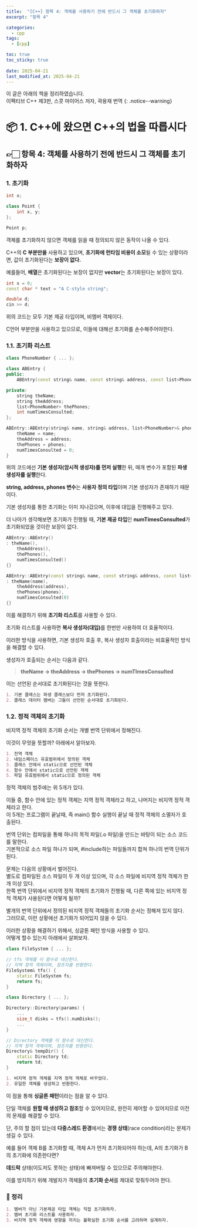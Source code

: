 ```yaml
---
title:  "[C++] 항목 4: 객체를 사용하기 전에 반드시 그 객체를 초기화하자"
excerpt: "항목 4"

categories:
  - cpp
tags:
  - [cpp]

toc: true
toc_sticky: true
 
date: 2025-04-21
last_modified_at: 2025-04-21
---
```

이 글은 아래의 책을 정리하였습니다.  
이펙티브 C++ 제3판, 스콧 마이어스 저자, 곽용재 번역
{: .notice--warning}

# 📦 1. C++에 왔으면 C++의 법을 따릅시다
## 👉🏻 항목 4: 객체를 사용하기 전에 반드시 그 객체를 초기화하자

### 1. 초기화

```cpp
int x;

class Point {
	int x, y;
};

Point p;
```

객체를 초기화하지 않으면 객체를 읽을 때 정의되지 않은 동작이 나올 수 있다.

C++의 **C 부분만을** 사용하고 있으며, **초기화에 런타임 비용이 소모**될 수 있는 상황이라면, 값이 초기화된다는 **보장이 없다.**

예를들어, **배열**은 초기화된다는 보장이 없지만 **vector**는 초기화된다는 보장이 있다.

```cpp
int x = 0;
const char * text = "A C-style string";

double d;
cin >> d;
```

위의 코드는 모두 기본 제공 타입이며, 비멤버 객체이다.

C언어 부분만을 사용하고 있으므로, 이들에 대해선 초기화를 손수해주어야한다.

### 1.1. 초기화 리스트

```cpp
class PhoneNumber { ... };

class ABEntry {
public:
	ABEntry(const string& name, const string& address, const list<PhoneNumber>& phones);

private:
	string theName;
	string theAddress;
	list<PhoneNumber> thePhones;
	int numTimesConsulted;
};

ABEntry::ABEntry(string& name, string& address, list<PhoneNumber>& phones) {
	theName = name;
	theAddress = address;
	thePhones = phones;
	numTimesConsulted = 0;
}
```

위의 코드에선 **기본 생성자(암시적 생성자)를 먼저 실행**한 뒤, 매개 변수가 포함된 **파생 생성자를 실행**한다.

**string, address, phones 변수**는 **사용자 정의 타입**이며 기본 생성자가 존재하기 때문이다.

기본 생성자를 통한 초기화는 이미 지나갔으며, 이후에 대입을 진행해주고 있다.

더 나아가 생각해보면 초기화가 진행될 때, **기본 제공 타입**인 **numTimesConsulted**가 초기화되었을 것이란 보장이 없다.

```cpp
ABEntry::ABEntry()
: theName(),
	theAddress(),
	thePhones(),
	numTimesConsulted()
{}

ABEntry::ABEntry(const string& name, const string& address, const list<PhoneNumber>& phones)
: theName(name),
	theAddress(address),
	thePhones(phones),
	numTimesConsulted(0)
{}
```

이를 해결하기 위해 <b>초기화 리스트</b>를 사용할 수 있다.

초기화 리스트를 사용하면 <b>복사 생성자(대입)</b>를 한번만 사용하여 더 효율적이다.

이러한 방식을 사용하면, 기본 생성자 호출 후, 복사 생성자 호출이라는 비효율적인 방식을 해결할 수 있다.

생성자가 호출되는 순서는 다음과 같다.

> **theName → theAddress → thePhones → numTImesConsulted**

이는 선언된 순서대로 초기화된다는 것을 뜻한다.

```markdown
1. 기본 클래스는 파생 클래스보다 먼저 초기화된다.
2. 클래스 데이터 멤버는 그들이 선언된 순서대로 초기화된다.
```

### 1.2. 정적 객체의 초기화

비지역 정적 객체의 초기화 순서는 개별 번역 단위에서 정해진다.

이것이 무엇을 뜻할까? 아래에서 알아보자.

```markdown
1. 전역 객체
2. 네임스페이스 유효범위에서 정의된 객체
3. 클래스 안에서 static으로 선언된 객체
4. 함수 안에서 static으로 선언된 객체
5. 파일 유효범위에서 static으로 정의된 객체
```

정적 객체의 범주에는 위 5개가 있다.

이들 중, 함수 안에 있는 정적 객체는 지역 정적 객체라고 하고, 나머지는 비지역 정적 객체라고 한다.  
이 5개는 프로그램이 끝날때, 즉 main() 함수 실행이 끝날 때 정적 객체의 소멸자가 호출된다.

번역 단위는 컴파일을 통해 하나의 목적 파일(.o 파일)을 만드는 바탕이 되는 소스 코드를 말한다.  
기본적으로 소스 파일 하나가 되며, #include하는 파일들까지 합쳐 하나의 번역 단위가 된다.

문제는 다음의 상황에서 벌어진다.  
별도로 컴파일된 소스 파일이 두 개 이상 있으며, 각 소스 파일에 비지역 정적 객체가 한개 이상 있다.  
한쪽 번역 단위에서 비지역 정적 객체의 초기화가 진행될 때, 다른 쪽에 있는 비지역 정적 객체가 사용된다면 어떻게 될까?

별개의 번역 단위에서 정의된 비지역 정적 객체들의 초기화 순서는 정해져 있지 않다.  
그러므로, 이런 상황에선 초기화가 되어있지 않을 수 있다.

이러한 상황을 해결하기 위해서, 싱글톤 패턴 방식을 사용할 수 있다.  
어떻게 할수 있는지 아래에서 살펴보자.

```cpp
class FileSystem { ... };

// tfs 객체를 이 함수로 대신한다.
// 지역 정적 객체이며, 참조자를 반환한다.
FileSystem& tfs() {
	static FileSystem fs;
	return fs;
}

class Directory { ... };

Directory::Directory(params) {
	...
	size_t disks = tfs().numDisks();
	...
}

// Directory 객체를 이 함수로 대신한다.
// 지역 정적 객체이며, 참조자를 반환한다.
Directory& tempDir() {
	static Directory td;
	return td;
}
```

```markdown
1. 비지역 정적 객체를 지역 정적 객체로 바꾸었다.
2. 유일한 객체를 생성하고 반환한다.
```

이 점을 통해 **싱글톤 패턴**이라는 점을 알 수 있다.

단일 객체를 **원할 때 생성하고 참조**할 수 있어지므로, 완전히 제어할 수 있어지므로 이전의 문제를 해결할 수 있다.

단, 주의 할 점이 있는데 **다중스레드 환경**에서는 **경쟁 상태**(race condition)라는 문제가 생길 수 있다.

예를 들어 객체 B를 초기화할 때, 객체 A가 먼저 초기화되어야 하는데, A의 초기화가 B의 초기화에 의존한다면?

**데드락** 상태(이도저도 못하는 상태)에 빠져버릴 수 있으므로 주의해야한다.

이를 방지하기 위해 개발자가 객체들의 **초기화 순서**를 제대로 맞춰두어야 한다.

### 🧐 정리

```markdown
1. 멤버가 아닌 기본제공 타입 객체는 직접 초기화하자.
2. 멤버 초기화 리스트를 사용하자.
3. 비지역 정적 객체에 영향을 끼치는 불확실한 초기화 순서를 고려하며 설계하자.
```